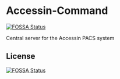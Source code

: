 # Accessin-Command
[![FOSSA Status](https://app.fossa.io/api/projects/git%2Bhttps%3A%2F%2Fgithub.com%2FOkoWsc%2FAccessin-Command.svg?type=shield)](https://app.fossa.io/projects/git%2Bhttps%3A%2F%2Fgithub.com%2FOkoWsc%2FAccessin-Command?ref=badge_shield)

Central server for the Accessin PACS system


## License
[![FOSSA Status](https://app.fossa.io/api/projects/git%2Bhttps%3A%2F%2Fgithub.com%2FOkoWsc%2FAccessin-Command.svg?type=large)](https://app.fossa.io/projects/git%2Bhttps%3A%2F%2Fgithub.com%2FOkoWsc%2FAccessin-Command?ref=badge_large)